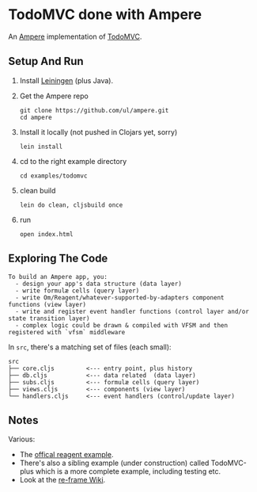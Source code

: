 # TodoMVC done with Ampere

An [Ampere](https://github.com/ul/ampere) implementation of [TodoMVC](http://todomvc.com/).


## Setup And Run

1. Install [Leiningen](http://leiningen.org/)  (plus Java).

1. Get the Ampere repo
   ```
   git clone https://github.com/ul/ampere.git
   cd ampere
   ```

1. Install it locally (not pushed in Clojars yet, sorry)
   ```
   lein install
   ```

1. cd to the right example directory
   ```
   cd examples/todomvc
   ```

1. clean build
   ```
   lein do clean, cljsbuild once
   ```

1. run
   ```
   open index.html
   ```

## Exploring The Code

```
To build an Ampere app, you:
  - design your app's data structure (data layer)
  - write formulæ cells (query layer)
  - write Om/Reagent/whatever-supported-by-adapters component functions (view layer)
  - write and register event handler functions (control layer and/or state transition layer)
  - complex logic could be drawn & compiled with VFSM and then registered with `vfsm` middleware
```

In `src`, there's a matching set of files (each small):
```
src
├── core.cljs         <--- entry point, plus history
├── db.cljs           <--- data related  (data layer)
├── subs.cljs         <--- formulæ cells (query layer)
├── views.cljs        <--- components (view layer)
└── handlers.cljs     <--- event handlers (control/update layer)
```

## Notes

Various:
 - The [offical reagent example](https://github.com/reagent-project/reagent/tree/master/examples/todomvc).
 - There's also a sibling example (under construction) called TodoMVC-plus which is a more complete example, including testing etc.
 - Look at the [re-frame Wiki](https://github.com/Day8/re-frame/wiki).
